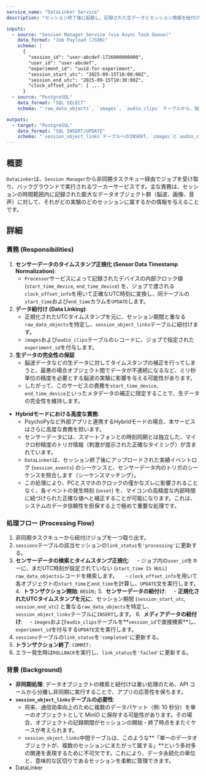 ```yaml
---
service_name: "DataLinker Service"
description: "セッション終了後に起動し、記録された生データとセッション情報を紐付ける非同期バックエンドサービス。メディアデータのタイムスタンプ正規化も担う。"

inputs:
  - source: "Session Manager Service (via Async Task Queue)"
    data_format: "Job Payload (JSON)"
    schema: |
      {
        "session_id": "user-abcdef-1726000000000",
        "user_id": "user-abcdef",
        "experiment_id": "uuid-for-experiment",
        "session_start_utc": "2025-09-15T10:00:00Z",
        "session_end_utc": "2025-09-15T10:30:00Z",
        "clock_offset_info": { ... }
      }
  - source: "PostgreSQL"
    data_format: "SQL SELECT"
    schema: "`raw_data_objects`, `images`, `audio_clips` テーブルから、指定された`user_id`と時間範囲に合致するレコードを検索"

outputs:
  - target: "PostgreSQL"
    data_format: "SQL INSERT/UPDATE"
    schema: "`session_object_links`テーブルへのINSERT、`images`と`audio_clips`のタイムスタンプ正規化と`experiment_id`のUPDATE"
---
```


## 概要

`DataLinker`は、`Session Manager`から非同期タスクキュー経由でジョブを受け取り、バックグラウンドで実行されるワーカーサービスです。主な責務は、セッションの時間範囲内に記録された膨大なデータオブジェクト群（脳波、画像、音声）に対して、それがどの実験のどのセッションに属するかの情報を与えることです。

## 詳細

### 責務 (Responsibilities)
1.  **センサーデータのタイムスタンプ正規化 (Sensor Data Timestamp Normalization)**:
      - `Processor`サービスによって記録されたデバイスの内部クロック値 (`start_time_device`, `end_time_device`) を、ジョブで渡される`clock_offset_info`を用いて正確なUTC時刻に変換し、同テーブルの`start_time`および`end_time`カラムを`UPDATE`します。
2.  **データ紐付け (Data Linking)**:
      - 正規化されたUTCタイムスタンプを元に、セッション期間と重なる`raw_data_objects`を特定し、`session_object_links`テーブルに紐付けます。
      - `images`および`audio_clips`テーブルのレコードに、ジョブで指定された`experiment_id`を付与します。
3.  **生データの完全性の保証**
      - 脳波データなどの生データに対してタイムスタンプの補正を行ってしまうと、最悪の場合オブジェクト間でデータが不連続になるなど、ミリ秒単位の精度を必要とする脳波の実験に影響を与える可能性があります。
      - したがって、このサービスの責務を`start_time_device`, `end_time_device`といったメタデータの補正に限定することで、生データの完全性を維持します。

  
* **Hybridモードにおける高度な責務**:
    * PsychoPyなど外部アプリと連携するHybridモードの場合、本サービスはさらに高度な責務を担います。
    * センサーデータには、スマートフォンとの時刻同期とは独立した、マイクロ秒精度のトリガ情報（刺激が提示された正確なタイミング）が含まれています。
    * `DataLinker`は、セッション終了後にアップロードされた実績イベントログ (`session_events`) のシーケンスと、センサーデータ内のトリガのシーケンスを照合します（シーケンスマッチング）。
    * この処理により、PCとスマホのクロックの僅かなズレに影響されることなく、各イベントの発生時刻 (`onset`) を、マイコンの高精度な内部時間に紐づけられた正確な値へと補正することが可能になります。これは、システムのデータ信頼性を担保する上で極めて重要な処理です。


### 処理フロー (Processing Flow)

1.  非同期タスクキューから紐付けジョブを一つ取り出す。
2.  `sessions`テーブルの該当セッションの`link_status`を`'processing'`に更新する。
3.  **センサーデータの検索とタイムスタンプ正規化**:
      - ジョブ内の`user_id`をキーに、まだUTC時刻が設定されていない (`start_time IS NULL`) `raw_data_objects`レコードを検索します。
      - `clock_offset_info`を用いて各オブジェクトの`start_time`と`end_time`を計算し、`UPDATE`文を実行します。
4.  **トランザクション開始**: `BEGIN;`
5.  **センサーデータの紐付け**:
      - **正規化されたUTCタイムスタンプを元に**、セッション期間 (`session_start_utc`, `session_end_utc`) と重なる`raw_data_objects`を特定し、`session_object_links`テーブルに`INSERT`します。
6.  **メディアデータの紐付け**:
      - `images`および`audio_clips`テーブルを\*\*`session_id`で直接検索\*\*し、`experiment_id`を付与する`UPDATE`文を実行します。
7.  `sessions`テーブルの`link_status`を`'completed'`に更新する。
8.  **トランザクション終了**: `COMMIT;`
9.  エラー発生時は`ROLLBACK`を実行し、`link_status`を`'failed'`に更新する。

### 背景 (Background)

- **非同期処理**: データオブジェクトの検索と紐付けは重い処理のため、API コールから分離し非同期に実行することで、アプリの応答性を保ちます。
- **`session_object_links`テーブルの必要性**:
  - 将来、通信効率向上のために複数のデータパケット（例: 10 秒分）を単一のオブジェクトとして MinIO に保存する可能性があります。その場合、オブジェクトの記録期間がセッションの開始・終了時点をまたぐケースが考えられます。
  - `session_object_links`中間テーブルは、このような**「単一のデータオブジェクトが、複数のセッションにまたがって属する」**という多対多の関連を表現するために不可欠です。これにより、データ永続化の単位と、意味的な区切りであるセッションを柔軟に管理できます。
- DataLinker
